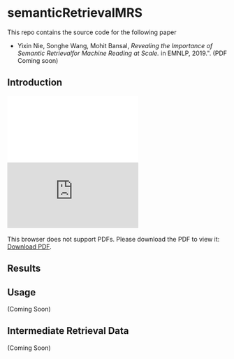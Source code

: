 # semanticRetrievalMRS
This repo contains the source code for the following paper 
* Yixin Nie, Songhe Wang, Mohit Bansal, *Revealing the Importance of Semantic Retrievalfor Machine Reading at Scale.* in EMNLP, 2019.". (PDF Coming soon)

## Introduction
![pipeline_figure](img/pipeline_figure.pdf "Pipeline System")
<object data="https://github.com/easonnie/semanticRetrievalMRS/blob/master/img/pipeline_figure.pdf" type="application/pdf">
    <embed src="https://github.com/easonnie/semanticRetrievalMRS/blob/master/img/pipeline_figure.pdf">
        <p>This browser does not support PDFs. Please download the PDF to view it: <a href="http://yoursite.com/the.pdf">Download PDF</a>.</p>
    </embed>
</object>


## Results


## Usage
(Coming Soon)

## Intermediate Retrieval Data
(Coming Soon)
